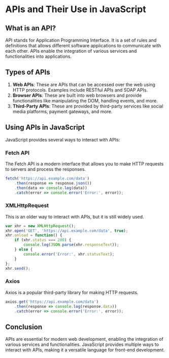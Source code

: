 # APIs and Their Use in JavaScript

## What is an API?

API stands for Application Programming Interface. It is a set of rules and definitions that allows different software applications to communicate with each other. APIs enable the integration of various services and functionalities into applications.

## Types of APIs

1. **Web APIs**: These are APIs that can be accessed over the web using HTTP protocols. Examples include RESTful APIs and SOAP APIs.
2. **Browser APIs**: These are built into web browsers and provide functionalities like manipulating the DOM, handling events, and more.
3. **Third-Party APIs**: These are provided by third-party services like social media platforms, payment gateways, and more.

## Using APIs in JavaScript

JavaScript provides several ways to interact with APIs:

### Fetch API

The Fetch API is a modern interface that allows you to make HTTP requests to servers and process the responses.

```javascript
fetch('https://api.example.com/data')
    .then(response => response.json())
    .then(data => console.log(data))
    .catch(error => console.error('Error:', error));
```

### XMLHttpRequest

This is an older way to interact with APIs, but it is still widely used.

```javascript
var xhr = new XMLHttpRequest();
xhr.open('GET', 'https://api.example.com/data', true);
xhr.onload = function() {
    if (xhr.status === 200) {
        console.log(JSON.parse(xhr.responseText));
    } else {
        console.error('Error:', xhr.statusText);
    }
};
xhr.send();
```

### Axios

Axios is a popular third-party library for making HTTP requests.

```javascript
axios.get('https://api.example.com/data')
    .then(response => console.log(response.data))
    .catch(error => console.error('Error:', error));
```

## Conclusion

APIs are essential for modern web development, enabling the integration of various services and functionalities. JavaScript provides multiple ways to interact with APIs, making it a versatile language for front-end development.
